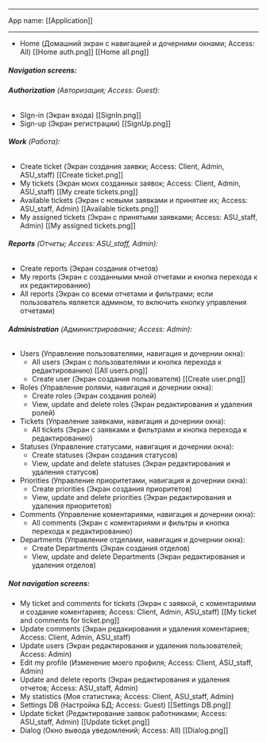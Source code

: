 
___
App name: [[Application]]
___

- Home (Домашний экран с навигацией и дочерними окнами; Access: All) [[Home auth.png]] [[Home all.png]]

##### **Navigation screens:**

###### **Authorization** (Авторизация; Access: Guest):
- SIgn-in (Экран входа)  [[SignIn.png]]
- Sign-up (Экран регистрации)  [[SignUp.png]]

###### **Work** (Работа):
- Create ticket (Экран создания заявки; Access: Client, Admin, ASU_staff) [[Create ticket.png]]
- My tickets (Экран моих созданных заявок; Access: Client, Admin, ASU_staff) [[My create tickets.png]]
- Available  tickets (Экран с новыми заявками и принятие их; Access: ASU_staff, Admin) [[Available tickets.png]]
- My assigned tickets (Экран с принятыми заявками; Access: ASU_staff, Admin) [[My assigned tickets.png]]

###### **Reports** (Отчеты; Access: ASU_staff, Admin):
- Create reports (Экран создания отчетов)
- My reports (Экран с созданными мной отчетами и кнопка перехода к их редактированию)
- All reports (Экран со всеми отчетами и фильтрами; если пользователь является админом, то включить кнопку управления отчетами)

###### **Administration** (Администрирование; Access: Admin):
- Users (Управление пользователями, навигация и дочернии окна):
	- All users (Экран с пользователями и кнопка перехода к редактированию) [[All users.png]]
	- Create user  (Экран создания пользователя) [[Create user.png]]
- Roles (Управление ролями, навигация и дочернии окна):
	- Create roles  (Экран создания ролей)
	- View, update and delete roles (Экран редактирования и удаления ролей)
- Tickets (Управление заявками, навигация и дочернии окна):
	- All tickets (Экран с заявками и фильтрами и кнопка перехода к редактированию)
- Statuses (Управление статусами, навигация и дочернии окна):
	- Create statuses  (Экран создания статусов)
	- View, update and delete statuses (Экран редактирования и удаления статусов)
- Priorities (Управление приоритетами, навигация и дочернии окна):
	- Create priorities  (Экран создания приоритетов)
	- View, update and delete priorities (Экран редактирования и удаления приоритетов)
- Comments (Управление коментариями, навигация и дочернии окна):
	- All comments (Экран с коментариями и фильтры и кнопка перехода к редактированию)
- Departments (Управление отделами, навигация и дочернии окна):
	- Create Departments  (Экран создания отделов)
	- View, update and delete Departments (Экран редактирования и удаления отделов)

##### **Not navigation screens:**

- My ticket and comments for tickets (Экран с заявкой, с коментариями и  создание коментариев; Access: Client, Admin, ASU_staff) [[My ticket and comments for ticket.png]]
- Update  comments (Экран редакирования и удаления коментариев; Access: Client, Admin, ASU_staff)
- Update users (Экран редактирования и удаления пользователей; Access: Admin)
- Edit my profile (Изменение моего профиля; Access: Client, ASU_staff, Admin)
- Update and delete reports (Экран редактирования и удаления отчетов; Access: ASU_staff, Admin)
- My statistics (Моя статистика; Access: Client, ASU_staff, Admin)
- Settings DB (Настройка БД; Access: Guest) [[Settings DB.png]]
- Update ticket (Редактирование заявок работниками; Access: ASU_staff, Admin) [[Update ticket.png]]
- Dialog (Окно вывода уведомлений; Access: All) [[Dialog.png]]